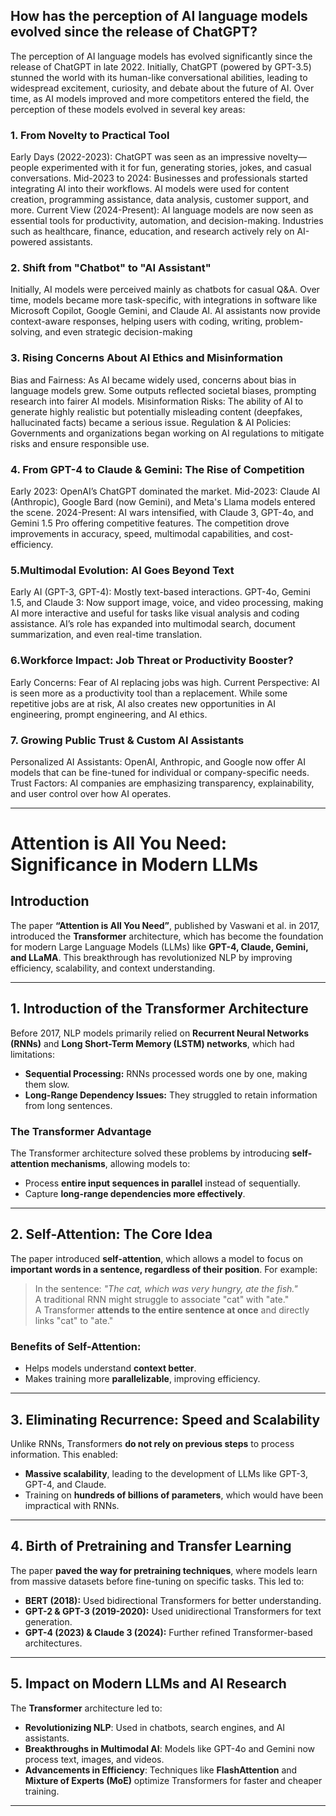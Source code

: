 
## How has the perception of AI language models evolved since the release of ChatGPT?

The perception of AI language models has evolved significantly since the release of ChatGPT in late 2022. Initially, ChatGPT (powered by GPT-3.5) stunned the world with its human-like conversational abilities, leading to widespread excitement, curiosity, and debate about the future of AI. Over time, as AI models improved and more competitors entered the field, the perception of these models evolved in several key areas:

### 1. From Novelty to Practical Tool
Early Days (2022-2023): ChatGPT was seen as an impressive novelty—people experimented with it for fun, generating stories, jokes, and casual conversations.
Mid-2023 to 2024: Businesses and professionals started integrating AI into their workflows. AI models were used for content creation, programming assistance, data analysis, customer support, and more.
Current View (2024-Present): AI language models are now seen as essential tools for productivity, automation, and decision-making. Industries such as healthcare, finance, education, and research actively rely on AI-powered assistants.

### 2. Shift from "Chatbot" to "AI Assistant"
Initially, AI models were perceived mainly as chatbots for casual Q&A.
Over time, models became more task-specific, with integrations in software like Microsoft Copilot, Google Gemini, and Claude AI.
AI assistants now provide context-aware responses, helping users with coding, writing, problem-solving, and even strategic decision-making


### 3. Rising Concerns About AI Ethics and Misinformation
Bias and Fairness: As AI became widely used, concerns about bias in language models grew. Some outputs reflected societal biases, prompting research into fairer AI models.
Misinformation Risks: The ability of AI to generate highly realistic but potentially misleading content (deepfakes, hallucinated facts) became a serious issue.
Regulation & AI Policies: Governments and organizations began working on AI regulations to mitigate risks and ensure responsible use.


### 4. From GPT-4 to Claude & Gemini: The Rise of Competition
Early 2023: OpenAI’s ChatGPT dominated the market.
Mid-2023: Claude AI (Anthropic), Google Bard (now Gemini), and Meta's Llama models entered the scene.
2024-Present: AI wars intensified, with Claude 3, GPT-4o, and Gemini 1.5 Pro offering competitive features.
The competition drove improvements in accuracy, speed, multimodal capabilities, and cost-efficiency.


### 5.Multimodal Evolution: AI Goes Beyond Text
Early AI (GPT-3, GPT-4): Mostly text-based interactions.
GPT-4o, Gemini 1.5, and Claude 3: Now support image, voice, and video processing, making AI more interactive and useful for tasks like visual analysis and coding assistance.
AI’s role has expanded into multimodal search, document summarization, and even real-time translation.

### 6.Workforce Impact: Job Threat or Productivity Booster?
Early Concerns: Fear of AI replacing jobs was high.
Current Perspective: AI is seen more as a productivity tool than a replacement. While some repetitive jobs are at risk, AI also creates new opportunities in AI engineering, prompt engineering, and AI ethics.

### 7. Growing Public Trust & Custom AI Assistants
Personalized AI Assistants: OpenAI, Anthropic, and Google now offer AI models that can be fine-tuned for individual or company-specific needs.
Trust Factors: AI companies are emphasizing transparency, explainability, and user control over how AI operates.

---
# Attention is All You Need: Significance in Modern LLMs

## Introduction
The paper **“Attention is All You Need”**, published by Vaswani et al. in 2017, introduced the **Transformer** architecture, which has become the foundation for modern Large Language Models (LLMs) like **GPT-4, Claude, Gemini, and LLaMA**. This breakthrough has revolutionized NLP by improving efficiency, scalability, and context understanding.

---

## 1. Introduction of the Transformer Architecture
Before 2017, NLP models primarily relied on **Recurrent Neural Networks (RNNs)** and **Long Short-Term Memory (LSTM) networks**, which had limitations:
- **Sequential Processing:** RNNs processed words one by one, making them slow.
- **Long-Range Dependency Issues:** They struggled to retain information from long sentences.

### **The Transformer Advantage**
The Transformer architecture solved these problems by introducing **self-attention mechanisms**, allowing models to:
- Process **entire input sequences in parallel** instead of sequentially.
- Capture **long-range dependencies more effectively**.

---

## 2. Self-Attention: The Core Idea
The paper introduced **self-attention**, which allows a model to focus on **important words in a sentence, regardless of their position**. For example:

> In the sentence: *"The cat, which was very hungry, ate the fish."*  
> A traditional RNN might struggle to associate "cat" with "ate."  
> A Transformer **attends to the entire sentence at once** and directly links "cat" to "ate."

### **Benefits of Self-Attention:**
- Helps models understand **context better**.
- Makes training more **parallelizable**, improving efficiency.

---

## 3. Eliminating Recurrence: Speed and Scalability
Unlike RNNs, Transformers **do not rely on previous steps** to process information. This enabled:
- **Massive scalability**, leading to the development of LLMs like GPT-3, GPT-4, and Claude.
- Training on **hundreds of billions of parameters**, which would have been impractical with RNNs.

---

## 4. Birth of Pretraining and Transfer Learning
The paper **paved the way for pretraining techniques**, where models learn from massive datasets before fine-tuning on specific tasks. This led to:
- **BERT (2018):** Used bidirectional Transformers for better understanding.
- **GPT-2 & GPT-3 (2019-2020):** Used unidirectional Transformers for text generation.
- **GPT-4 (2023) & Claude 3 (2024):** Further refined Transformer-based architectures.

---

## 5. Impact on Modern LLMs and AI Research
The **Transformer** architecture led to:
- **Revolutionizing NLP**: Used in chatbots, search engines, and AI assistants.
- **Breakthroughs in Multimodal AI**: Models like GPT-4o and Gemini now process text, images, and videos.
- **Advancements in Efficiency**: Techniques like **FlashAttention** and **Mixture of Experts (MoE)** optimize Transformers for faster and cheaper training.

---




